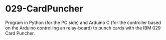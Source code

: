 # 029-CardPuncher
Program in Python (for the PC side) and Arduino C (for the controller based on the Arduino controlling an relay-board) to punch cards with the IBM 029 Card Puncher.

